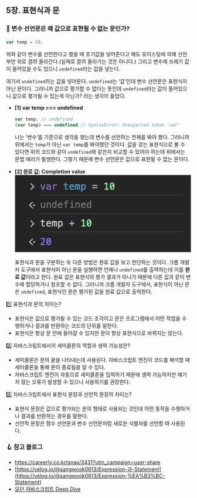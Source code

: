 ## 5장. 표현식과 문

### 💬 변수 선언문은 왜 값으로 표현될 수 없는 문인가?

```jsx
var temp = 10;
```

위와 같이 변수를 선언한다고 했을 때 초기값을 넣어준다고 해도 호이스팅에 의해 선언부만 위로 끌려 올라간다.(실제로 끌려 올라가는 것은 아니다.) 그리고 변수에 쓰레기 값이 들어있을 수도 있으니 `undefined`라는 값을 넣는다.

여기서 `undefined`라는 값을 넣어둔다. `undefined`는 ‘값’인데 변수 선언문은 표현식이 아닌 문이다. 그러니까 값으로 평가할 수 없다는 뜻인데 `undefined`라는 값이 들어있으니 값으로 평가될 수 있는게 아닌가? 라는 생각이 들었다.
<Br />

- **[1] var temp === undefined**

  ```jsx
  var temp; // undefined
  (var temp) === undefined // SyntaxError: Unexpected token 'var'
  ```

  나는 ‘변수’를 기준으로 생각을 했는데 변수를 선언하는 전체를 봐야 했다. 그러니까 위에서는 `temp`가 아닌 `var temp`를 봐야했던 것이다.
  값을 갖는 표현식으로 볼 수 있다면 위의 코드와 같이 `undefined`와 같은지 비교할 수 있어야 하는데 위에서는 문법 에러가 발생한다.
  그렇기 때문에 변수 선언문은 값으로 표현될 수 없는 문이다.<Br />

- **[2] 완료 값: Completion value**<br />
  ![05.expression.statement](../image/05.expression.statement.png)

  표현식과 문을 구분하는 또 다른 방법은 완료 값을 보고 판단하는 것이다.
  크롬 개발자 도구에서 표현식이 아닌 문을 실행하면 언제나 `undefined`를 출력하는데 이를 **완료 값**이라고 한다. 완료 값은 표현식의 평가 결과가 아니기 때문에 다른 값과 같이 변수에 할당하거나 참조할 수 없다.
  그러니까 크롬 개발자 도구에서, 표현식이 아닌 문은 `undefined`, 표현식인 문은 평가된 값을 완료 값으로 출력한다.<Br />

<aside>
1️⃣ 표현식과 문의 차이는?

</aside>

- 표현식은 값으로 평가될 수 있는 코드 조각이고 문은 프로그램에서 어떤 작업을 수행하거나 결과를 반환하는 코드의 단위를 말한다.
- 표현식은 항상 문 안에 들어갈 수 있지만 문이 항상 표현식으로 바뀌지는 않는다.<Br />

<aside>
2️⃣ 자바스크립트에서의 세미콜론의 역할과 생략 가능성은?

</aside>

- 세미콜론은 문의 끝을 나타내는데 사용된다. 자바스크립트 엔진이 코드를 해석할 때 세미콜론을 통해 문이 종료됨을 알 수 있다.
- 자바스크립트 엔진이 자동으로 세미콜론을 입력하기 때문에 생략 가능하지만 예기치 않는 오류가 발생할 수 있으니 사용하기를 권장한다.<Br />

<aside>
3️⃣ 자바스크립트에서 표현식 문장과 선언적 문장의 차이는?

</aside>

- 표현식 문장은 값으로 평가되는 문의 형태로 사용되는 것인데 어떤 동작을 수행하거나 결과를 반환하는 경우를 말한다.
- 선언적 문장은 함수 선언문과 변수 선언문처럼 새로운 식별자를 선언할 때 사용된다.<Br />

### 🪝 참고 블로그

- https://careerly.co.kr/qnas/3431?utm_campaign=user-share
- [https://velog.io/@sangwook0613/Expression-과-Statement](https://velog.io/@sangwook0613/Expression-%EA%B3%BC-Statement)
- [모던 자바스크립트 Deep Dive](https://product.kyobobook.co.kr/detail/S000001766445)
